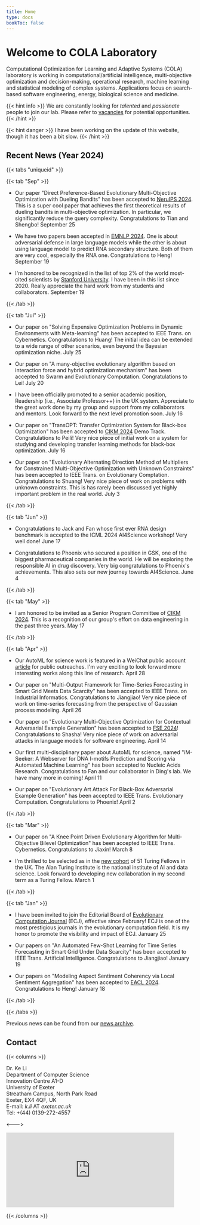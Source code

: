 ```yaml
---
title: Home
type: docs
bookToc: false
---
```


# Welcome to COLA Laboratory

<link rel="stylesheet" href="/academicons/academicons-1.9.0/css/academicons.min.css"/>
<link rel="stylesheet" href="https://maxcdn.bootstrapcdn.com/font-awesome/4.4.0/css/font-awesome.min.css"/>

<script src='https://kit.fontawesome.com/a076d05399.js' crossorigin='anonymous'></script>
<script src="https://kit.fontawesome.com/yourcode.js" crossorigin="anonymous"></script>
<link rel="stylesheet" href="https://fonts.googleapis.com/icon?family=Material+Icons"/>
<link rel="stylesheet" href="https://cdnjs.cloudflare.com/ajax/libs/font-awesome/4.7.0/css/font-awesome.min.css"/>

Computational Optimization for Learning and Adaptive Systems (COLA) laboratory is working in computational/artificial intelligence, multi-objective optimization and decision-making, operational research, machine learning and statistical modeling of complex systems. Applications focus on search-based software engineering, energy, biological science and medicine.

{{< hint info >}}
We are constantly looking for _talented_ and _passionate_ people to join our lab. Please refer to [vacancies](/docs/home/vacancies) for potential opportunities.
{{< /hint >}}

{{< hint danger >}}
I have been working on the update of this website, though it has been a bit slow.
{{< /hint >}}

## <i class='fa fa-twitch' style='font-size:19px'></i> Recent News (Year 2024)

{{< tabs "uniqueid" >}}

{{< tab "Sep" >}}

* Our paper "Direct Preference-Based Evolutionary Multi-Objective Optimization with Dueling Bandits" has been accepted to [NeruIPS 2024](https://neurips.cc/). This is a super cool paper that achieves the first theoretical results of dueling bandits in multi-objective optimization. In particular, we significantly reduce the query complexity. Congratulations to Tian and Shengbo! <i class='fa fa-calendar' style='font-size:19px'></i> September 25

* We have two papers been accepted in [EMNLP 2024](https://2024.emnlp.org/). One is about adversarial defense in large language models while the other is about using language model to predict RNA secondary structure. Both of them are very cool, especially the RNA one. Congratulations to Heng! <i class='fa fa-calendar' style='font-size:19px'></i> September 19

* I'm honored to be recognized in the list of top 2% of the world most-cited scientists by [Stanford University](https://elsevier.digitalcommonsdata.com/datasets/btchxktzyw/7). I have been in this list since 2020. Really appreciate the hard work from my students and collaborators. <i class='fa fa-calendar' style='font-size:19px'></i> September 19

{{< /tab >}}

{{< tab "Jul" >}}

* Our paper on "Solving Expensive Optimization Problems in Dynamic Environments with Meta-learning" has been accepted to IEEE Trans. on Cybernetics. Congratulations to Huang! The initial idea can be extended to a wide range of other scenarios, even beyond the Bayesian optimization niche. <i class='fa fa-calendar' style='font-size:19px'></i> July 25

* Our paper on "A many-objective evolutionary algorithm based on interaction force and hybrid optimization mechanism" has been accepted to Swarm and Evolutionary Computation. Congratulations to Lei! <i class='fa fa-calendar' style='font-size:19px'></i> July 20

* I have been officially promoted to a senior academic position, Readership (i.e., Associate Professor++) in the UK system. Appreciate to the great work done by my group and support from my collaborators and mentors. Look forward to the next level promotion soon. <i class='fa fa-calendar' style='font-size:19px'></i> July 16

* Our paper on "TransOPT: Transfer Optimization System for Black-box Optimization" has been accepted to [CIKM 2024](https://cikm2024.org/) Demo Track. Congratulations to Peili! Very nice piece of initial work on a system for studying and developing transfer learning methods for black-box optimization. <i class='fa fa-calendar' style='font-size:19px'></i> July 16

* Our paper on "Evolutionary Alternating Direction Method of Multipliers for Constrained Multi-Objective Optimization with Unknown Constraints" has been accepted to IEEE Trans. on Evolutionary Comptation. Congratulations to Shuang! Very nice piece of work on problems with unknown constraints. This is has rarely been discussed yet highly important problem in the real world. <i class='fa fa-calendar' style='font-size:19px'></i> July 3

{{< /tab >}}

{{< tab "Jun" >}}

* Congratulations to Jack and Fan whose first ever RNA design benchmark is accepted to the ICML 2024 AI4Science workshop! Very well done! <i class='fa fa-calendar' style='font-size:19px'></i> June 17

* Congratulations to Phoenix who secured a position in GSK, one of the biggest pharmaceutical companies in the world. He will be exploring the responsible AI in drug discovery. Very big congratulations to Phoenix's achievements. This also sets our new journey towards AI4Science. <i class='fa fa-calendar' style='font-size:19px'></i> June 4

{{< /tab >}}

{{< tab "May" >}}

* I am honored to be invited as a Senior Program Committee of [CIKM 2024](https://cikm2024.org/). This is a recognition of our group's effort on data engineering in the past three years. <i class='fa fa-calendar' style='font-size:19px'></i> May 17

{{< /tab >}}

{{< tab "Apr" >}}

* Our AutoML for science work is featured in a WeiChat public account [article](https://mp.weixin.qq.com/s/fZV-GppVlNakqEm7IwOVZQ) for public outreaches. I'm very exciting to look forward more interesting works along this line of research. <i class='fa fa-calendar' style='font-size:19px'></i> April 28
 
* Our paper on "Multi-Output Framework for Time-Series Forecasting in Smart Grid Meets Data Scarcity" has been accepted to IEEE Trans. on Industrial Informatics. Congratulations to Jiangjiao! Very nice piece of work on time-series forecasting from the perspective of Gaussian process modeling. <i class='fa fa-calendar' style='font-size:19px'></i> April 26

* Our paper on "Evolutionary Multi-Objective Optimization for Contextual Adversarial Example Generation" has been accepted to [FSE 2024](https://conf.researchr.org/home/fse-2024)! Congratulations to Shasha! Very nice piece of work on adversarial attacks in language models for software engineering. <i class='fa fa-calendar' style='font-size:19px'></i> April 14

* Our first multi-disciplinary paper about AutoML for science, named "iM-Seeker: A Webserver for DNA I-motifs Prediction and Scoring via Automated Machine Learning" has been accepted to Nucleic Acids Research. Congratulations to Fan and our collaborator in Ding's lab. We have many more in coming! <i class='fa fa-calendar' style='font-size:19px'></i> April 11

* Our paper on "Evolutionary Art Attack For Black-Box Adversarial Example Generation" has been accepted to IEEE Trans. Evolutionary Computation. Congratulations to Phoenix! <i class='fa fa-calendar' style='font-size:19px'></i> April 2

{{< /tab >}}

{{< tab "Mar" >}}

* Our paper on "A Knee Point Driven Evolutionary Algorithm for Multi-Objective Bilevel Optimization" has been accepted to IEEE Trans. Cybernetics. Congratulations to Jiaxin! <i class='fa fa-calendar' style='font-size:19px'></i> March 8

* I'm thrilled to be selected as in the [new cohort](https://www.turing.ac.uk/news/alan-turing-institute-welcomes-over-50-new-turing-fellows-tackle-societal-challenges) of 51 Turing Fellows in the UK. The Alan Turing Institute is the national institute of AI and data science. Look forward to developing new collaboration in my second term as a Turing Fellow. <i class='fa fa-calendar' style='font-size:19px'></i> March 1

{{< /tab >}}

{{< tab "Jan" >}}

* I have been invited to join the Editorial Board of [Evolutionary Computation Journal](https://direct.mit.edu/evco) (ECJ), effective since February! ECJ is one of the most prestigious journals in the evolutionary computation field. It is my honor to promote the visibility and impact of ECJ. <i class='fa fa-calendar' style='font-size:19px'></i> January 25

* Our papers on "An Automated Few-Shot Learning for Time Series Forecasting in Smart Grid Under Data Scarcity" has been accepted to IEEE Trans. Artificial Intelligence. Congratulations to Jiangjiao! <i class='fa fa-calendar' style='font-size:19px'></i> January 19

* Our papers on "Modeling Aspect Sentiment Coherency via Local Sentiment Aggregation" has been accepted to [EACL 2024](https://2024.eacl.org/). Congratulations to Heng! <i class='fa fa-calendar' style='font-size:19px'></i> January 18

{{< /tab >}}

{{< /tabs >}}

<i class='fa fa-archive' style='font-size:19px'></i> Previous news can be found from our [news archive](/docs/home/news).

## <i class='fa fa-address-card' style='font-size:20px'></i> Contact
{{< columns >}}

Dr. Ke Li<br>
Department of Computer Science<br>
Innovation Centre A1-D<br>
University of Exeter<br>
Streatham Campus, North Park Road<br>
Exeter, EX4 4QF, UK<br>
<i class='fa fa-envelope' style='font-size:15px'></i> E-mail: _k.li_ AT _exeter.ac.uk_<br>
<i class='fa fa-phone-square' style='font-size:16px'></i> Tel: +(44) 0139-272-4557

<--->

<iframe src="https://www.google.com/maps/embed?pb=!1m18!1m12!1m3!1d2525.0014985924795!2d-3.5331215842581605!3d50.73846107951612!2m3!1f0!2f0!3f0!3m2!1i1024!2i768!4f13.1!3m3!1m2!1s0x486da4436e4494cb%3A0x1c62c9fa168f33ac!2sInnovation%20Centre%2C%20Rennes%20Dr%2C%20Exeter%20EX4%204RN!5e0!3m2!1sen!2suk!4v1605568402719!5m2!1sen!2suk" width="450" height="200" frameborder="0" style="border:0;" allowfullscreen="" aria-hidden="false" tabindex="0"></iframe>

{{< /columns >}}
